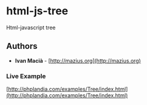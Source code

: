 # html-js-tree
Html-javascript tree

## Authors

* **Ivan Macià** - [http://mazius.org](http://mazius.org)

### Live Example ###

[http://phplandia.com/examples/Tree/index.html](http://phplandia.com/examples/Tree/index.html)
